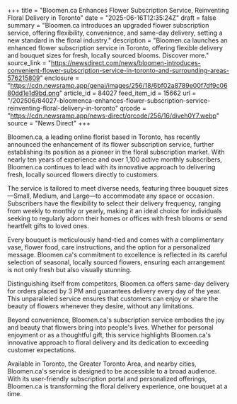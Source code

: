 +++
title = "Bloomen.ca Enhances Flower Subscription Service, Reinventing Floral Delivery in Toronto"
date = "2025-06-16T12:35:24Z"
draft = false
summary = "Bloomen.ca introduces an upgraded flower subscription service, offering flexibility, convenience, and same-day delivery, setting a new standard in the floral industry."
description = "Bloomen.ca launches an enhanced flower subscription service in Toronto, offering flexible delivery and bouquet sizes for fresh, locally sourced blooms. Discover more."
source_link = "https://newsdirect.com/news/bloomen-introduces-convenient-flower-subscription-service-in-toronto-and-surrounding-areas-576215809"
enclosure = "https://cdn.newsramp.app/genai/images/256/18/6bf02a8789e00f7df9c0680dd1e1d9bd.png"
article_id = 84027
feed_item_id = 15662
url = "/202506/84027-bloomenca-enhances-flower-subscription-service-reinventing-floral-delivery-in-toronto"
qrcode = "https://cdn.newsramp.app/news-direct/qrcode/256/16/diveh0Y7.webp"
source = "News Direct"
+++

<p>Bloomen.ca, a leading online florist based in Toronto, has recently announced the enhancement of its flower subscription service, further establishing its position as a pioneer in the floral subscription market. With nearly ten years of experience and over 1,100 active monthly subscribers, Bloomen.ca continues to lead with its innovative approach to delivering fresh, locally sourced flowers directly to customers.</p><p>The service is tailored to meet diverse needs, featuring three bouquet sizes—Small, Medium, and Large—to accommodate any space or occasion. Subscribers have the flexibility to select their delivery frequency, ranging from weekly to monthly or yearly, making it an ideal choice for individuals seeking to regularly adorn their homes or offices with fresh blooms or send heartfelt gifts to loved ones.</p><p>Every bouquet is meticulously hand-tied and comes with a complimentary vase, flower food, care instructions, and the option for a personalized message. Bloomen.ca's commitment to excellence is reflected in its careful selection of seasonal, locally sourced flowers, ensuring each arrangement is not only fresh but also visually stunning.</p><p>Distinguishing itself from competitors, Bloomen.ca offers same-day delivery for orders placed by 3 PM and guarantees delivery every day of the year. This unparalleled service ensures that customers can enjoy or share the beauty of flowers whenever they desire, without any limitations.</p><p>Beyond convenience, Bloomen.ca's subscription service embodies the joy and beauty that flowers bring into people's lives. Whether for personal enjoyment or as a thoughtful gift, this service highlights Bloomen.ca's innovative approach to floral delivery and its dedication to exceeding customer expectations.</p><p>Available in Toronto, the Greater Toronto Area, and nearby cities, Bloomen.ca's service is designed to be accessible to a broad audience. With its user-friendly subscription portal and personalized offerings, Bloomen.ca is transforming the floral delivery experience, one bouquet at a time.</p>